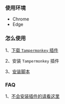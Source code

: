 ### 使用环境

- Chrome
- Edge

### 怎么使用

1、[下载 `Tampermonkey` 插件](https://xhonker.github.io/account-manage/assets/Tampermonkey_4.10.0.crx)

2、安装 `Tampermonkey` 插件

3、[安装脚本](https://greasyfork.org/scripts/408681-account-manage/code/account-manage.user.js)

### FAQ

1、[不会安装插件的请看这里](https://www.jianshu.com/p/583fced24382)
